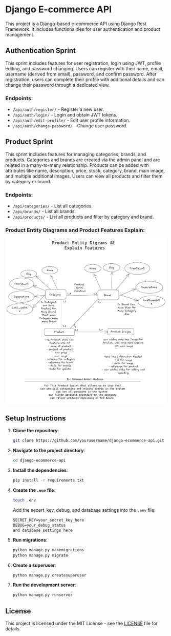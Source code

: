 # Django E-commerce API

This project is a Django-based e-commerce API using Django Rest Framework. It includes functionalities for user authentication and product management.

## Authentication Sprint

This sprint includes features for user registration, login using JWT, profile editing, and password changing. Users can register with their name, email, username (derived from email), password, and confirm password. After registration, users can complete their profile with additional details and can change their password through a dedicated view.

### Endpoints:

- `/api/auth/register/` - Register a new user.
- `/api/auth/login/` - Login and obtain JWT tokens.
- `/api/auth/edit-profile/` - Edit user profile information.
- `/api/auth/change-password/` - Change user password.

## Product Sprint

This sprint includes features for managing categories, brands, and products. Categories and brands are created via the admin panel and are related in a many-to-many relationship. Products can be added with attributes like name, description, price, stock, category, brand, main image, and multiple additional images. Users can view all products and filter them by category or brand.

### Endpoints:

- `/api/categories/` - List all categories.
- `/api/brands/` - List all brands.
- `/api/products/` - List all products and filter by category and brand.

### Product Entity Diagrams and Product Features Explain:

![Product Entity Diagram](documents/images/product_entity.png)

## Setup Instructions

1. **Clone the repository**:

   ```sh
   git clone https://github.com/yourusername/django-ecommerce-api.git
   ```

2. **Navigate to the project directory**:

   ```sh
   cd django-ecommerce-api
   ```

3. **Install the dependencies**:

   ```sh
   pip install -r requirements.txt
   ```

4. **Create the `.env` file**:

   ```sh
   touch .env
   ```

   Add the secert_key, debug, and database settings into the `.env` file:

   ```env
   SECRET_KEY=your_secret_key_here
   DEBUG=your_debug_status
   and database settings here
   ```

5. **Run migrations**:

   ```sh
   python manage.py makemigrations
   python manage.py migrate
   ```

6. **Create a superuser**:

   ```sh
   python manage.py createsuperuser
   ```

7. **Run the development server**:
   ```sh
   python manage.py runserver
   ```

## License

This project is licensed under the MIT License - see the [LICENSE](LICENSE) file for details.
